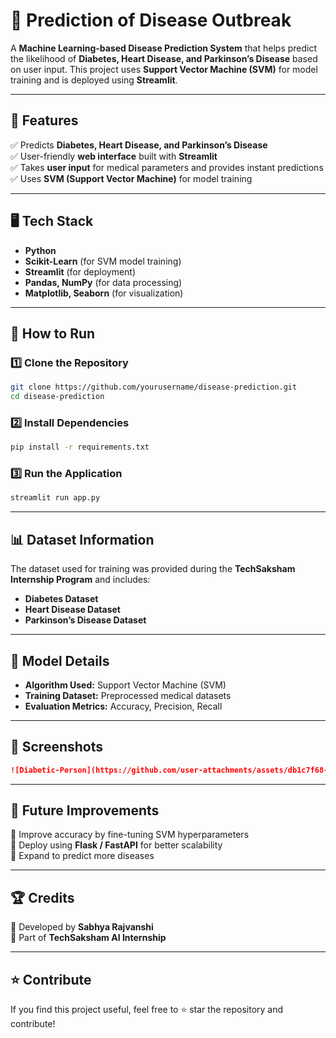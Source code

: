 # 🏥 Prediction of Disease Outbreak

A **Machine Learning-based Disease Prediction System** that helps predict the likelihood of **Diabetes, Heart Disease, and Parkinson’s Disease** based on user input. This project uses **Support Vector Machine (SVM)** for model training and is deployed using **Streamlit**.

---

## 📌 Features

✅ Predicts **Diabetes, Heart Disease, and Parkinson’s Disease**  
✅ User-friendly **web interface** built with **Streamlit**  
✅ Takes **user input** for medical parameters and provides instant predictions  
✅ Uses **SVM (Support Vector Machine)** for model training  

---

## 🖥️ Tech Stack

- **Python**  
- **Scikit-Learn** (for SVM model training)  
- **Streamlit** (for deployment)  
- **Pandas, NumPy** (for data processing)  
- **Matplotlib, Seaborn** (for visualization)  

---

## 🚀 How to Run

### 1️⃣ Clone the Repository  
```bash
git clone https://github.com/yourusername/disease-prediction.git
cd disease-prediction
```

### 2️⃣ Install Dependencies  
```bash
pip install -r requirements.txt
```

### 3️⃣ Run the Application  
```bash
streamlit run app.py
```

---

## 📊 Dataset Information

The dataset used for training was provided during the **TechSaksham Internship Program** and includes:  

- **Diabetes Dataset**  
- **Heart Disease Dataset**  
- **Parkinson’s Disease Dataset**  

---

## 🎯 Model Details

- **Algorithm Used:** Support Vector Machine (SVM)  
- **Training Dataset:** Preprocessed medical datasets  
- **Evaluation Metrics:** Accuracy, Precision, Recall  

---

## 🏥 Screenshots  

```md
![Diabetic-Person](https://github.com/user-attachments/assets/db1c7f68-6552-432c-ace8-2cfa56f2e750)

```

---

## 📌 Future Improvements

🔹 Improve accuracy by fine-tuning SVM hyperparameters  
🔹 Deploy using **Flask / FastAPI** for better scalability  
🔹 Expand to predict more diseases  

---

## 🏆 Credits

🔹 Developed by **Sabhya Rajvanshi**  
🔹 Part of **TechSaksham AI Internship**  

---

## ⭐ Contribute

If you find this project useful, feel free to ⭐ star the repository and contribute!  

